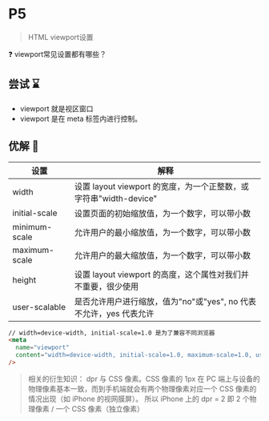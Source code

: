 # P5

> HTML viewport设置

❓ viewport常见设置都有哪些？

## 尝试 ⌛

- viewport 就是视区窗口
- viewport 是在 meta 标签内进行控制。

## 优解 🚀

| 设置 | 解释 |
| --- | --- |
| width | 设置 layout viewport 的宽度，为一个正整数，或字符串"width-device" |
| initial-scale | 设置页面的初始缩放值，为一个数字，可以带小数 |
| minimum-scale | 允许用户的最小缩放值，为一个数字，可以带小数 |
| maximum-scale | 允许用户的最大缩放值，为一个数字，可以带小数 |
| height | 设置 layout viewport 的高度，这个属性对我们并不重要，很少使用 |
| user-scalable | 是否允许用户进行缩放，值为"no"或"yes", no 代表不允许，yes 代表允许 |

```html
// width=device-width, initial-scale=1.0 是为了兼容不同浏览器
<meta
  name="viewport"
  content="width=device-width, initial-scale=1.0, maximum-scale=1.0, user-scalable=0"
/>
```

> 相关的衍生知识： dpr 与 CSS 像素。CSS 像素的 1px 在 PC 端上与设备的物理像素基本一致，而到手机端就会有两个物理像素对应一个 CSS 像素的情况出现（如 iPhone 的视网膜屏）。
所以 iPhone 上的 dpr = 2 即 2 个物理像素 / 一个 CSS 像素（独立像素）
